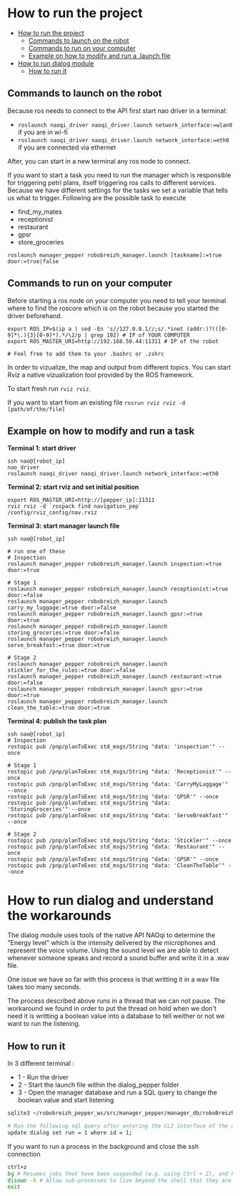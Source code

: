 # How to run the project

- [How to run the project](#how-to-run-the-project)
  - [Commands to launch on the robot](#commands-to-launch-on-the-robot)
  - [Commands to run on your computer](#commands-to-run-on-your-computer)
  - [Example on how to modify and run a .launch file](#example-on-how-to-modify-and-run-a-launch-file)
- [How to run dialog module](#how-to-run-dialog-and-understand-the-workarounds)
  - [How to run it](#how-to-run-it)

## Commands to launch on the robot

Because ros needs to connect to the API first start nao driver in a terminal:

- `roslaunch naoqi_driver naoqi_driver.launch network_interface:=wlan0` if you are in wi-fi
- `roslaunch naoqi_driver naoqi_driver.launch network_interface:=eth0` if you are connected via ethernet

After, you can start in a new terminal any ros node to connect.

If you want to start a task you need to run the manager which is responsible for triggering petri plans, itself triggering ros calls to different services.
Because we have different settings for the tasks we set a variable that tells us what to trigger.
Following are the possible task to execute

- find_my_mates
- receptionist
- restaurant
- gpsr
- store_groceries

```
roslaunch manager_pepper robobreizh_manager.launch [taskname]:=true door:=true|false
```

## Commands to run on your computer

Before starting a ros node on your computer you need to tell your terminal where to find the roscore which is on the robot because you started the driver beforehand.

```
export ROS_IP=$(ip a | sed -En 's//127.0.0.1//;s/.*inet (addr:)?(([0-9]*\.){3}[0-9]*).*/\2/p | grep 192) # IP of YOUR COMPUTER
export ROS_MASTER_URI=http://192.168.50.44:11311 # IP of the robot

# Feel free to add them to your .bashrc or .zshrc
```

In order to vizualize, the map and output from different topics. You can start Rviz a native vizualization tool provided by the ROS framework.

To start fresh run `rviz rviz`.

If you want to start from an existing file `rosrun rviz rviz -d [path/of/the/file]`

## Example on how to modify and run a task 

**Terminal 1: start driver**

```
ssh nao@[robot_ip]
nao_driver
roslaunch naoqi_driver naoqi_driver.launch network_interface:=eth0
```

**Terminal 2: start rviz and set initial position**

```
export ROS_MASTER_URI=http://[pepper_ip]:11311
rviz rviz -d `rospack find navigation_pep` /config/rviz_config/nav.rviz
```
**Terminal 3: start manager launch file**

```
ssh nao@[robot_ip]

# run one of these
# Inspection
roslaunch manager_pepper robobreizh_manager.launch inspection:=true door:=true

# Stage 1
roslaunch manager_pepper robobreizh_manager.launch receptionist:=true door:=false 
roslaunch manager_pepper robobreizh_manager.launch carry_my_luggage:=true door:=false
roslaunch manager_pepper robobreizh_manager.launch gpsr:=true door:=true
roslaunch manager_pepper robobreizh_manager.launch storing_groceries:=true door:=false
roslaunch manager_pepper robobreizh_manager.launch serve_breakfast:=true door:=true

# Stage 2
roslaunch manager_pepper robobreizh_manager.launch stickler_for_the_rules:=true door:=false
roslaunch manager_pepper robobreizh_manager.launch restaurant:=true door:=false
roslaunch manager_pepper robobreizh_manager.launch gpsr:=true door:=true
roslaunch manager_pepper robobreizh_manager.launch clean_the_table:=true door:=true
```

**Terminal 4: publish the task plan**

```
ssh nao@[robot_ip]
# Inspection
rostopic pub /pnp/planToExec std_msgs/String "data: 'inspection'" --once

# Stage 1
rostopic pub /pnp/planToExec std_msgs/String "data: 'Receptionist'" --once
rostopic pub /pnp/planToExec std_msgs/String "data: 'CarryMyLuggage'" --once
rostopic pub /pnp/planToExec std_msgs/String "data: 'GPSR'" --once
rostopic pub /pnp/planToExec std_msgs/String "data: 'StoringGroceries'" --once
rostopic pub /pnp/planToExec std_msgs/String "data: 'ServeBreakfast'" --once

# Stage 2
rostopic pub /pnp/planToExec std_msgs/String "data: 'Stickler'" --once
rostopic pub /pnp/planToExec std_msgs/String "data: 'Restaurant'" --once
rostopic pub /pnp/planToExec std_msgs/String "data: 'GPSR'" --once
rostopic pub /pnp/planToExec std_msgs/String "data: 'CleanTheTable'" --once
```

# How to run dialog and understand the workarounds

The dialog module uses tools of the native API NAOqi to determine the "Energy level" which is the intensity delivered by the microphones and represent the voice volume.
Using the sound level we are able to detect whenever someone speaks and record a sound buffer and write it in a .wav file.

One issue we have so far with this process is that writting it in a wav file takes too many seconds.

The process described above runs in a thread that we can not pause. The workaround we found in order to put the thread on hold when we don't need it is writting a boolean value into a database to tell weither or not we want to run the listening.

## How to run it

In 3 different terminal :

- 1 - Run the driver
- 2 - Start the launch file within the dialog_pepper folder
- 3 - Open the manager database and run a SQL query to change the boolean value and start listening

```sh
sqlite3 ~/robobreizh_pepper_ws/src/manager_pepper/manager_db/roboBreizhDb.db

# Run the following sql query after entering the CLI interface of the database
update dialog set run = 1 where id = 1;

```

If you want to run a process in the background and close the ssh connection

```sh
ctrl+z
bg # Resumes jobs that have been suspended (e.g. using Ctrl + Z), and keeps them running in the background.More
disown -h # Allow sub-processes to live beyond the shell that they are attached to
exit
```
